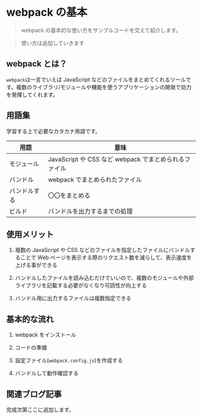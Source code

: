 # webpack の基本

> webpack の基本的な使い方をサンプルコードを交えて紹介します。

> 使い方は追加していきます

## webpack とは？

`webpack`は一言でいえば JavaScript などのファイルをまとめてくれるツールです。複数のライブラリ/モジュールや機能を使うアプリケーションの開発で効力を発揮してくれます。

## 用語集

学習する上で必要なカタカナ用語です。

| 用語         | 意味                                                  |
| ------------ | ----------------------------------------------------- |
| モジュール   | JavaScript や CSS など webpack でまとめられるファイル |
| バンドル     | webpack でまとめられたファイル                        |
| バンドルする | 〇〇をまとめる                                        |
| ビルド       | バンドルを出力するまでの処理                          |

## 使用メリット

1. 複数の JavaScript や CSS などのファイルを指定したファイルにバンドルすることで Web ページを表示する際のリクエスト数を減らして、表示速度を上げる事ができる

2. バンドルしたファイルを読み込むだけでいいので、複数のモジュールや外部ライブラリを記載する必要がなくなり可読性が向上する

3. バンドル用に出力するファイルは複数指定できる

## 基本的な流れ

1. webpack をインストール

2. コードの準備

3. 設定ファイル(`webpack.config.js`)を作成する

4. バンドルして動作確認する

## 関連ブログ記事

完成次第ここに追加します。

